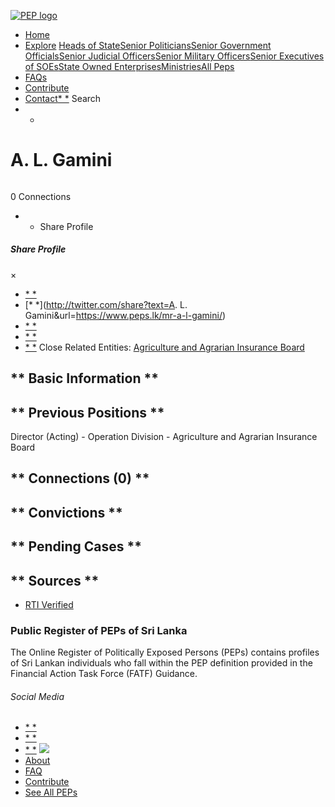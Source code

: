 [![PEP logo](https://www.peps.lk/wp-content/themes/pepold/img/pep-logo.png)](https://www.peps.lk)
*  [Home](https://www.peps.lk/)
*  [Explore](https://www.peps.lk/explore)
[Heads of State](https://www.peps.lk/pep_type/heads-of-state/)[Senior Politicians](https://www.peps.lk/pep_type/senior-politicians)[Senior Government Officials](https://www.peps.lk/pep_type/senior-government-officials)[Senior Judicial Officers](https://www.peps.lk/pep_type/senior-judicial-officers)[Senior Military Officers](https://www.peps.lk/pep_type/senior-military-officers)[Senior Executives of SOEs](https://www.peps.lk/pep_type/senior-executives-of-state-owned-enterprises)[State Owned Enterprises](https://www.peps.lk/soe)[Ministries](https://www.peps.lk/ministries/)[All Peps](https://www.peps.lk/explore)
*  [FAQs](https://www.peps.lk/faq)
*  [Contribute](https://www.peps.lk/contribute)
*  [Contact](https://www.peps.lk/contact)[* *](#collapseSearch)
Search
* *
#  A. L. Gamini
######
######
0 Connections
* * Share Profile
#####  Share Profile
×
*  [* *](https://www.facebook.com/sharer.php?u=https://www.peps.lk/mr-a-l-gamini/)
*  [* *](http://twitter.com/share?text=A. L. Gamini&url=https://www.peps.lk/mr-a-l-gamini/)
*  [* *](https://wa.me/?text=https://www.peps.lk/mr-a-l-gamini/)
*  [* *](whatsapp://send?text=https://www.peps.lk/mr-a-l-gamini/)
*  [* *](mailto:?subject=https://www.peps.lk/mr-a-l-gamini/)
Close
Related Entities:  [Agriculture and Agrarian Insurance Board](https://www.peps.lk/entities/agriculture-and-agrarian-insurance-board)
##   ** Basic Information  **
##   ** Previous Positions **
Director (Acting) - Operation Division - Agriculture and Agrarian Insurance Board
##   ** Connections    (0)  **
##   ** Convictions **
##   ** Pending Cases **
##   ** Sources **
*  [RTI Verified]()
###  Public Register of PEPs of Sri Lanka
The Online Register of Politically Exposed Persons (PEPs) contains profiles of Sri Lankan individuals who fall within the PEP definition provided in the Financial Action Task Force (FATF) Guidance.
######  Social Media
*  [* *](https://www.facebook.com/tisrilanka)
*  [* *](https://twitter.com/tisrilanka/)
*  [* *](https://www.instagram.com/transparency_sri_lanka/)
[![](https://www.peps.lk/wp-content/uploads/2019/11/ti_logo_footer.png)](https://www.tisrilanka.org/)
*  [About](https://www.peps.lk/about/)
*  [FAQ](https://www.peps.lk/faq/)
*  [Contribute](https://www.peps.lk/contribute/)
*  [See All PEPs](https://www.peps.lk/explore/)